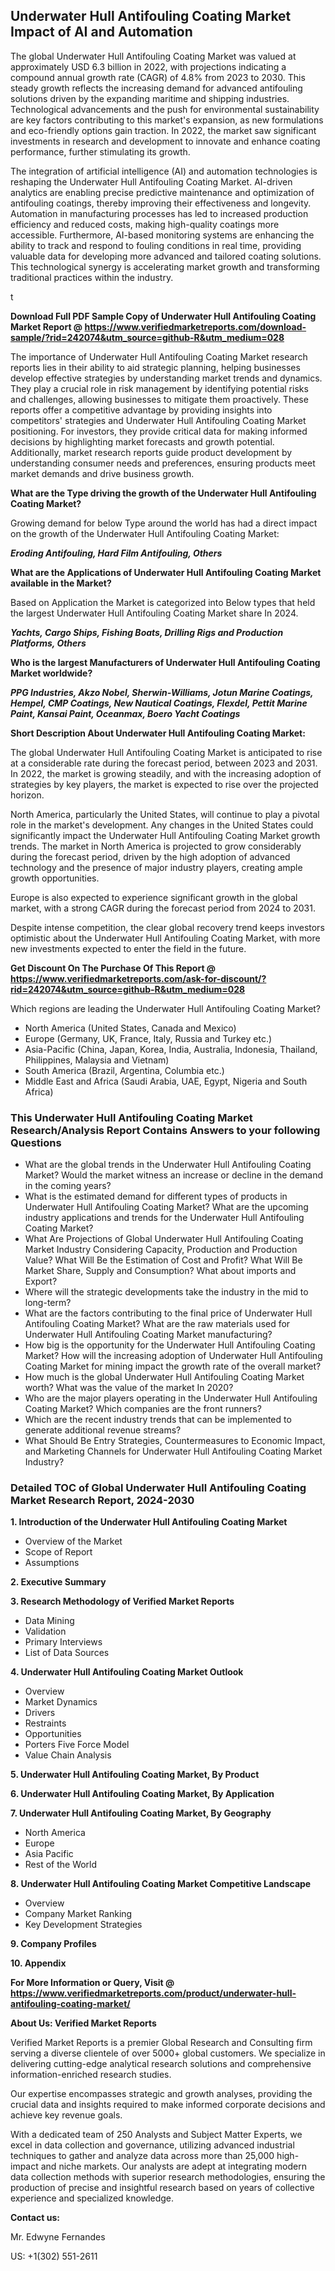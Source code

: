 <h2>Underwater Hull Antifouling Coating Market Impact of AI and Automation</h2><p>The global Underwater Hull Antifouling Coating Market was valued at approximately USD 6.3 billion in 2022, with projections indicating a compound annual growth rate (CAGR) of 4.8% from 2023 to 2030. This steady growth reflects the increasing demand for advanced antifouling solutions driven by the expanding maritime and shipping industries. Technological advancements and the push for environmental sustainability are key factors contributing to this market's expansion, as new formulations and eco-friendly options gain traction. In 2022, the market saw significant investments in research and development to innovate and enhance coating performance, further stimulating its growth.</p><p>The integration of artificial intelligence (AI) and automation technologies is reshaping the Underwater Hull Antifouling Coating Market. AI-driven analytics are enabling precise predictive maintenance and optimization of antifouling coatings, thereby improving their effectiveness and longevity. Automation in manufacturing processes has led to increased production efficiency and reduced costs, making high-quality coatings more accessible. Furthermore, AI-based monitoring systems are enhancing the ability to track and respond to fouling conditions in real time, providing valuable data for developing more advanced and tailored coating solutions. This technological synergy is accelerating market growth and transforming traditional practices within the industry.</p>t</p><p id="" class=""><strong>Download Full PDF Sample Copy of Underwater Hull Antifouling Coating Market Report @ <a href="https://www.verifiedmarketreports.com/download-sample/?rid=242074&utm_source=github-R&utm_medium=028" target="_blank">https://www.verifiedmarketreports.com/download-sample/?rid=242074&utm_source=github-R&utm_medium=028</a></strong></p><p>The importance of&nbsp;Underwater Hull Antifouling Coating Market research reports lies in their ability to aid strategic planning, helping businesses develop effective strategies by understanding market trends and dynamics. They play a crucial role in risk management by identifying potential risks and challenges, allowing businesses to mitigate them proactively. These reports offer a competitive advantage by providing insights into competitors' strategies and Underwater Hull Antifouling Coating Market positioning. For investors, they provide critical data for making informed decisions by highlighting market forecasts and growth potential. Additionally, market research reports guide product development by understanding consumer needs and preferences, ensuring products meet market demands and drive business growth.</p><p><strong>What are the&nbsp;Type driving the growth of the Underwater Hull Antifouling Coating Market?</strong></p><p id="" class="">Growing demand for below Type around the world has had a direct impact on the growth of the Underwater Hull Antifouling Coating Market:</p><em><strong>Eroding Antifouling, Hard Film Antifouling, Others</strong></em></p><strong>What are the&nbsp;Applications&nbsp;of Underwater Hull Antifouling Coating Market available in the Market?</strong></p><p id="" class="">Based on Application the Market is categorized into Below types that held the largest Underwater Hull Antifouling Coating Market share In 2024.</p><em><strong>Yachts, Cargo Ships, Fishing Boats, Drilling Rigs and Production Platforms, Others</strong></em></p><strong>Who is the largest Manufacturers of Underwater Hull Antifouling Coating Market worldwide?</strong></p><p><em><strong>PPG Industries, Akzo Nobel, Sherwin-Williams, Jotun Marine Coatings, Hempel, CMP Coatings, New Nautical Coatings, Flexdel, Pettit Marine Paint, Kansai Paint, Oceanmax, Boero Yacht Coatings</strong></em></p><p id="" class=""><strong>Short Description About Underwater Hull Antifouling Coating Market:</strong></p><p>The global Underwater Hull Antifouling Coating Market is anticipated to rise at a considerable rate during the forecast period, between 2023 and 2031. In 2022, the market is growing steadily, and with the increasing adoption of strategies by key players, the market is expected to rise over the projected horizon.</p><p>North America, particularly the United States, will continue to play a pivotal role in the market's development. Any changes in the United States could significantly impact the Underwater Hull Antifouling Coating Market growth trends. The market in North America is projected to grow considerably during the forecast period, driven by the high adoption of advanced technology and the presence of major industry players, creating ample growth opportunities.</p><p>Europe is also expected to experience significant growth in the global market, with a strong CAGR during the forecast period from 2024 to 2031.</p><p>Despite intense competition, the clear global recovery trend keeps investors optimistic about the Underwater Hull Antifouling Coating Market, with more new investments expected to enter the field in the future.</p><p id="" class=""><strong>Get Discount On The Purchase Of This Report @ <a href="https://www.verifiedmarketreports.com/ask-for-discount/?rid=242074&utm_source=github-R&utm_medium=028" target="_blank">https://www.verifiedmarketreports.com/ask-for-discount/?rid=242074&utm_source=github-R&utm_medium=028</a></strong></p>Which regions are leading the Underwater Hull Antifouling Coating Market?</p><ul><li>North America (United States, Canada and Mexico)</li><li>Europe (Germany, UK, France, Italy, Russia and Turkey etc.)</li><li>Asia-Pacific (China, Japan, Korea, India, Australia, Indonesia, Thailand, Philippines, Malaysia and Vietnam)</li><li>South America (Brazil, Argentina, Columbia etc.)</li><li>Middle East and Africa (Saudi Arabia, UAE, Egypt, Nigeria and South Africa)</li></ul><h3 id="" class="">This Underwater Hull Antifouling Coating Market Research/Analysis Report Contains Answers to your following Questions</h3><ul><li>What are the global trends in the Underwater Hull Antifouling Coating Market? Would the market witness an increase or decline in the demand in the coming years?</li><li>What is the estimated demand for different types of products in Underwater Hull Antifouling Coating Market? What are the upcoming industry applications and trends for the Underwater Hull Antifouling Coating Market?</li><li>What Are Projections of Global Underwater Hull Antifouling Coating Market Industry Considering Capacity, Production and Production Value? What Will Be the Estimation of Cost and Profit? What Will Be Market Share, Supply and Consumption? What about imports and Export?</li><li>Where will the strategic developments take the industry in the mid to long-term?</li><li>What are the factors contributing to the final price of Underwater Hull Antifouling Coating Market? What are the raw materials used for Underwater Hull Antifouling Coating Market manufacturing?</li><li>How big is the opportunity for the Underwater Hull Antifouling Coating Market? How will the increasing adoption of Underwater Hull Antifouling Coating Market for mining impact the growth rate of the overall market?</li><li>How much is the global Underwater Hull Antifouling Coating Market worth? What was the value of the market In 2020?</li><li>Who are the major players operating in the Underwater Hull Antifouling Coating Market? Which companies are the front runners?</li><li>Which are the recent industry trends that can be implemented to generate additional revenue streams?</li><li>What Should Be Entry Strategies, Countermeasures to Economic Impact, and Marketing Channels for Underwater Hull Antifouling Coating Market Industry?</li></ul><h3 id="" class="">Detailed TOC of Global Underwater Hull Antifouling Coating Market Research Report, 2024-2030</h3><p id="" class=""><strong>1. Introduction of the Underwater Hull Antifouling Coating Market</strong></p><ul><li>Overview of the Market</li><li>Scope of Report</li><li>Assumptions</li></ul><p id="" class=""><strong>2. Executive Summary</strong></p><p id="" class=""><strong>3. Research Methodology of Verified Market Reports</strong></p><ul><li>Data Mining</li><li>Validation</li><li>Primary Interviews</li><li>List of Data Sources</li></ul><p id="" class=""><strong>4. Underwater Hull Antifouling Coating Market Outlook</strong></p><ul><li>Overview</li><li>Market Dynamics</li><li>Drivers</li><li>Restraints</li><li>Opportunities</li><li>Porters Five Force Model</li><li>Value Chain Analysis</li></ul><p id="" class=""><strong>5. Underwater Hull Antifouling Coating Market, By Product</strong></p><p id="" class=""><strong>6. Underwater Hull Antifouling Coating Market, By Application</strong></p><p id="" class=""><strong>7. Underwater Hull Antifouling Coating Market, By Geography</strong></p><ul><li>North America</li><li>Europe</li><li>Asia Pacific</li><li>Rest of the World</li></ul><p id="" class=""><strong>8. Underwater Hull Antifouling Coating Market Competitive Landscape</strong></p><ul><li>Overview</li><li>Company Market Ranking</li><li>Key Development Strategies</li></ul><p id="" class=""><strong>9. Company Profiles</strong></p><p id="" class=""><strong>10. Appendix</strong></p><p id="" class=""><strong>For More Information or Query, Visit @ <a href="https://www.verifiedmarketreports.com/product/underwater-hull-antifouling-coating-market/" target="_blank">https://www.verifiedmarketreports.com/product/underwater-hull-antifouling-coating-market/</a></strong></p><p id="" class=""><strong>About Us: Verified Market Reports</strong></p><p id="" class="">Verified Market Reports is a premier Global Research and Consulting firm serving a diverse clientele of over 5000+ global customers. We specialize in delivering cutting-edge analytical research solutions and comprehensive information-enriched research studies.</p><p id="" class="">Our expertise encompasses strategic and growth analyses, providing the crucial data and insights required to make informed corporate decisions and achieve key revenue goals.</p><p id="" class="">With a dedicated team of 250 Analysts and Subject Matter Experts, we excel in data collection and governance, utilizing advanced industrial techniques to gather and analyze data across more than 25,000 high-impact and niche markets. Our analysts are adept at integrating modern data collection methods with superior research methodologies, ensuring the production of precise and insightful research based on years of collective experience and specialized knowledge.</p><p id="" class=""><strong>Contact us:</strong></p><p id="" class="">Mr. Edwyne Fernandes</p><p id="" class="">US: +1(302) 551-2611</p>